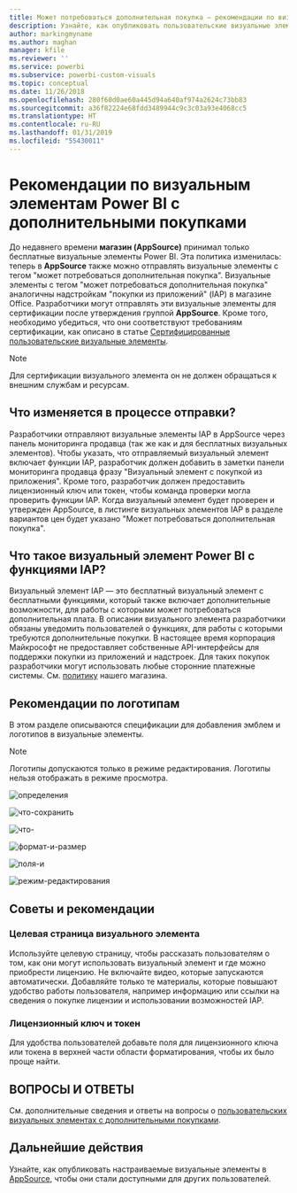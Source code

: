 ```yaml
---
title: Может потребоваться дополнительная покупка — рекомендации по визуальным элементам Power BI
description: Узнайте, как опубликовать пользовательские визуальные элементы в AppSource, чтобы они стали доступными для приобретения другими пользователями.
author: markingmyname
ms.author: maghan
manager: kfile
ms.reviewer: ''
ms.service: powerbi
ms.subservice: powerbi-custom-visuals
ms.topic: conceptual
ms.date: 11/26/2018
ms.openlocfilehash: 280f60d0ae60a445d94a640af974a2624c73bb83
ms.sourcegitcommit: a36f82224e68fdd3489944c9c3c03a93e4068cc5
ms.translationtype: HT
ms.contentlocale: ru-RU
ms.lasthandoff: 01/31/2019
ms.locfileid: "55430011"
---
```

# <a name="guidelines-for-power-bi-visuals-with-additional-purchases"></a>Рекомендации по визуальным элементам Power BI с дополнительными покупками

До недавнего времени **магазин (AppSource)** принимал только бесплатные визуальные элементы Power BI. Эта политика изменилась: теперь в **AppSource** также можно отправлять визуальные элементы с тегом "может потребоваться дополнительная покупка". Визуальные элементы с тегом "может потребоваться дополнительная покупка" аналогичны надстройкам "покупки из приложений" (IAP) в магазине Office. Разработчики могут отправлять эти визуальные элементы для сертификации после утверждения группой **AppSource**. Кроме того, необходимо убедиться, что они соответствуют требованиям сертификации, как описано в статье [Сертифицированные пользовательские визуальные элементы](../power-bi-custom-visuals-certified.md).

> [!Note]
> Для сертификации визуального элемента он не должен обращаться к внешним службам и ресурсам.

## <a name="whats-changing-in-the-submission-process"></a>Что изменяется в процессе отправки?

Разработчики отправляют визуальные элементы IAP в AppSource через панель мониторинга продавца (так же как и для бесплатных визуальных элементов). Чтобы указать, что отправляемый визуальный элемент включает функции IAP, разработчик должен добавить в заметки панели мониторинга продавца фразу "Визуальный элемент с покупкой из приложения". Кроме того, разработчик должен предоставить лицензионный ключ или токен, чтобы команда проверки могла проверить функции IAP. Когда визуальный элемент будет проверен и утвержден AppSource, в листинге визуальных элементов IAP в разделе вариантов цен будет указано "Может потребоваться дополнительная покупка".

## <a name="what-is-a-power-bi-visual-with-iap-features"></a>Что такое визуальный элемент Power BI с функциями IAP?

Визуальный элемент IAP — это бесплатный визуальный элемент с бесплатными функциями, который также включает дополнительные возможности, для работы с которыми может потребоваться дополнительная плата. В описании визуального элемента разработчики обязаны уведомить пользователей о функциях, для работы с которыми требуются дополнительные покупки. В настоящее время корпорация Майкрософт не предоставляет собственные API-интерфейсы для поддержки покупки из приложений и надстроек. Для таких покупок разработчики могут использовать любые сторонние платежные системы. См. [политику](https://docs.microsoft.com/office/dev/store/validation-policies#2-apps-or-add-ins-can-display-certain-ads) нашего магазина.

## <a name="logo-guidelines"></a>Рекомендации по логотипам

В этом разделе описываются спецификации для добавления эмблем и логотипов в визуальные элементы.

> [!NOTE]
> Логотипы допускаются только в режиме редактирования. Логотипы нельзя отображать в режиме просмотра.

![определения](media/office-store-in-app-purchase-visual-guidelines/definitions.png)

![что-сохранить](media/office-store-in-app-purchase-visual-guidelines/things-to-keep-in-mind.png)

![что-](media/office-store-in-app-purchase-visual-guidelines/things-to-avoid.png)

![формат-и-размер ](media/office-store-in-app-purchase-visual-guidelines/size-and-format.png)

![поля-и](media/office-store-in-app-purchase-visual-guidelines/margins-and-sizes.png)

![режим-редактирования](media/office-store-in-app-purchase-visual-guidelines/logos-in-edit-mode.png)

## <a name="best-practices"></a>Советы и рекомендации

### <a name="visual-landing-page"></a>Целевая страница визуального элемента

Используйте целевую страницу, чтобы рассказать пользователям о том, как они могут использовать визуальный элемент и где можно приобрести лицензию. Не включайте видео, которые запускаются автоматически. Добавляйте только те материалы, которые повышают удобство работы пользователя, например информацию или ссылки на сведения о покупке лицензии и использовании возможностей IAP.

### <a name="license-key-and-token"></a>Лицензионный ключ и токен

Для удобства пользователей добавьте поля для лицензионного ключа или токена в верхней части области форматирования, чтобы их было проще найти.

## <a name="faq"></a>ВОПРОСЫ И ОТВЕТЫ

См. дополнительные сведения и ответы на вопросы о [пользовательских визуальных элементах с дополнительными покупками](https://docs.microsoft.com/power-bi/power-bi-custom-visuals-faq#visuals-with-additional-purchases).

## <a name="next-steps"></a>Дальнейшие действия

Узнайте, как опубликовать настраиваемые визуальные элементы в [AppSource](office-store.md), чтобы они стали доступными для других пользователей.
